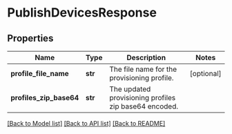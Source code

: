 # PublishDevicesResponse

## Properties
Name | Type | Description | Notes
------------ | ------------- | ------------- | -------------
**profile_file_name** | **str** | The file name for the provisioning profile. | [optional] 
**profiles_zip_base64** | **str** | The updated provisioning profiles zip base64 encoded. | 

[[Back to Model list]](../README.md#documentation-for-models) [[Back to API list]](../README.md#documentation-for-api-endpoints) [[Back to README]](../README.md)


